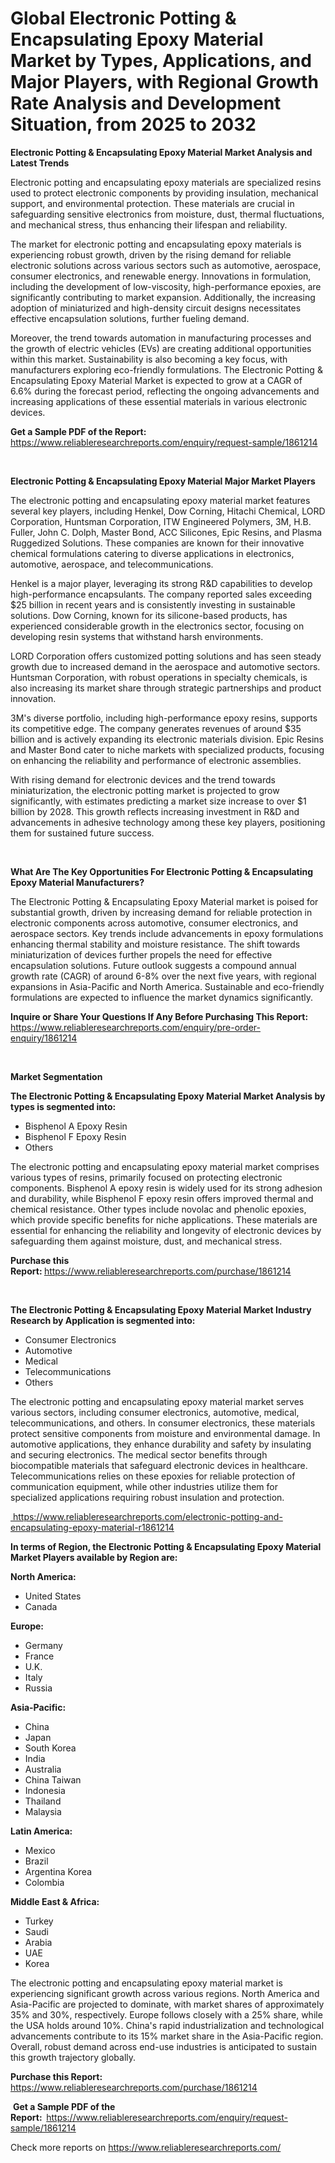 <p><h1>Global Electronic Potting & Encapsulating Epoxy Material Market by Types, Applications, and Major Players, with Regional Growth Rate Analysis and Development Situation, from 2025 to 2032</h1></p><p><strong>Electronic Potting & Encapsulating Epoxy Material Market Analysis and Latest Trends</strong></p>
<p><p>Electronic potting and encapsulating epoxy materials are specialized resins used to protect electronic components by providing insulation, mechanical support, and environmental protection. These materials are crucial in safeguarding sensitive electronics from moisture, dust, thermal fluctuations, and mechanical stress, thus enhancing their lifespan and reliability.</p><p>The market for electronic potting and encapsulating epoxy materials is experiencing robust growth, driven by the rising demand for reliable electronic solutions across various sectors such as automotive, aerospace, consumer electronics, and renewable energy. Innovations in formulation, including the development of low-viscosity, high-performance epoxies, are significantly contributing to market expansion. Additionally, the increasing adoption of miniaturized and high-density circuit designs necessitates effective encapsulation solutions, further fueling demand.</p><p>Moreover, the trend towards automation in manufacturing processes and the growth of electric vehicles (EVs) are creating additional opportunities within this market. Sustainability is also becoming a key focus, with manufacturers exploring eco-friendly formulations. The Electronic Potting & Encapsulating Epoxy Material Market is expected to grow at a CAGR of 6.6% during the forecast period, reflecting the ongoing advancements and increasing applications of these essential materials in various electronic devices.</p></p>
<p><strong>Get a Sample PDF of the Report:&nbsp;</strong> <a href="https://www.reliableresearchreports.com/enquiry/request-sample/1861214?utm_campaign=2797&utm_medium=2&utm_source=Github&utm_content=ia&utm_term=03042025&utm_id=electronic-potting-encapsulating-epoxy-material">https://www.reliableresearchreports.com/enquiry/request-sample/1861214</a></p>
<p>&nbsp;</p>
<p><strong>Electronic Potting & Encapsulating Epoxy Material Major Market Players</strong></p>
<p><p>The electronic potting and encapsulating epoxy material market features several key players, including Henkel, Dow Corning, Hitachi Chemical, LORD Corporation, Huntsman Corporation, ITW Engineered Polymers, 3M, H.B. Fuller, John C. Dolph, Master Bond, ACC Silicones, Epic Resins, and Plasma Ruggedized Solutions. These companies are known for their innovative chemical formulations catering to diverse applications in electronics, automotive, aerospace, and telecommunications.</p><p>Henkel is a major player, leveraging its strong R&D capabilities to develop high-performance encapsulants. The company reported sales exceeding $25 billion in recent years and is consistently investing in sustainable solutions. Dow Corning, known for its silicone-based products, has experienced considerable growth in the electronics sector, focusing on developing resin systems that withstand harsh environments.</p><p>LORD Corporation offers customized potting solutions and has seen steady growth due to increased demand in the aerospace and automotive sectors. Huntsman Corporation, with robust operations in specialty chemicals, is also increasing its market share through strategic partnerships and product innovation. </p><p>3M's diverse portfolio, including high-performance epoxy resins, supports its competitive edge. The company generates revenues of around $35 billion and is actively expanding its electronic materials division. Epic Resins and Master Bond cater to niche markets with specialized products, focusing on enhancing the reliability and performance of electronic assemblies.</p><p>With rising demand for electronic devices and the trend towards miniaturization, the electronic potting market is projected to grow significantly, with estimates predicting a market size increase to over $1 billion by 2028. This growth reflects increasing investment in R&D and advancements in adhesive technology among these key players, positioning them for sustained future success.</p></p>
<p>&nbsp;</p>
<p><strong>What Are The Key Opportunities For Electronic Potting & Encapsulating Epoxy Material Manufacturers?</strong></p>
<p><p>The Electronic Potting & Encapsulating Epoxy Material market is poised for substantial growth, driven by increasing demand for reliable protection in electronic components across automotive, consumer electronics, and aerospace sectors. Key trends include advancements in epoxy formulations enhancing thermal stability and moisture resistance. The shift towards miniaturization of devices further propels the need for effective encapsulation solutions. Future outlook suggests a compound annual growth rate (CAGR) of around 6-8% over the next five years, with regional expansions in Asia-Pacific and North America. Sustainable and eco-friendly formulations are expected to influence the market dynamics significantly.</p></p>
<p><strong>Inquire or Share Your Questions If Any Before Purchasing This Report:</strong> <a href="https://www.reliableresearchreports.com/enquiry/pre-order-enquiry/1861214?utm_campaign=2797&utm_medium=2&utm_source=Github&utm_content=ia&utm_term=03042025&utm_id=electronic-potting-encapsulating-epoxy-material">https://www.reliableresearchreports.com/enquiry/pre-order-enquiry/1861214</a></p>
<p>&nbsp;</p>
<p><strong>Market Segmentation</strong></p>
<p><strong>The Electronic Potting & Encapsulating Epoxy Material Market Analysis by types is segmented into:</strong></p>
<p><ul><li>Bisphenol A Epoxy Resin</li><li>Bisphenol F Epoxy Resin</li><li>Others</li></ul></p>
<p><p>The electronic potting and encapsulating epoxy material market comprises various types of resins, primarily focused on protecting electronic components. Bisphenol A epoxy resin is widely used for its strong adhesion and durability, while Bisphenol F epoxy resin offers improved thermal and chemical resistance. Other types include novolac and phenolic epoxies, which provide specific benefits for niche applications. These materials are essential for enhancing the reliability and longevity of electronic devices by safeguarding them against moisture, dust, and mechanical stress.</p></p>
<p><strong>Purchase this Report:&nbsp;</strong><a href="https://www.reliableresearchreports.com/purchase/1861214?utm_campaign=2797&utm_medium=2&utm_source=Github&utm_content=ia&utm_term=03042025&utm_id=electronic-potting-encapsulating-epoxy-material">https://www.reliableresearchreports.com/purchase/1861214</a></p>
<p>&nbsp;</p>
<p><strong>The Electronic Potting & Encapsulating Epoxy Material Market Industry Research by Application is segmented into:</strong></p>
<p><ul><li>Consumer Electronics</li><li>Automotive</li><li>Medical</li><li>Telecommunications</li><li>Others</li></ul></p>
<p><p>The electronic potting and encapsulating epoxy material market serves various sectors, including consumer electronics, automotive, medical, telecommunications, and others. In consumer electronics, these materials protect sensitive components from moisture and environmental damage. In automotive applications, they enhance durability and safety by insulating and securing electronics. The medical sector benefits through biocompatible materials that safeguard electronic devices in healthcare. Telecommunications relies on these epoxies for reliable protection of communication equipment, while other industries utilize them for specialized applications requiring robust insulation and protection.</p></p>
<p><a href="https://www.reliableresearchreports.com/electronic-potting-and-encapsulating-epoxy-material-r1861214?utm_campaign=2797&utm_medium=2&utm_source=Github&utm_content=ia&utm_term=03042025&utm_id=electronic-potting-encapsulating-epoxy-material">&nbsp;https://www.reliableresearchreports.com/electronic-potting-and-encapsulating-epoxy-material-r1861214</a></p>
<p><strong>In terms of Region, the Electronic Potting & Encapsulating Epoxy Material Market Players available by Region are:</strong></p>
<p>
    <p> <strong> North America: </strong>
        <ul>
            <li>United States</li>
            <li>Canada</li>
        </ul>
        </p> 
    <p> <strong> Europe: </strong>
        <ul>
            <li>Germany</li>
            <li>France</li>
            <li>U.K.</li>
            <li>Italy</li>
            <li>Russia</li>
        </ul>
        </p> 
    <p> <strong> Asia-Pacific: </strong>
        <ul>
            <li>China</li>
            <li>Japan</li>
            <li>South Korea</li>
            <li>India</li>
            <li>Australia</li>
            <li>China Taiwan</li>
            <li>Indonesia</li>
            <li>Thailand</li>
            <li>Malaysia</li>
        </ul>
        </p> 
    <p> <strong> Latin America: </strong>
        <ul>
            <li>Mexico</li>
            <li>Brazil</li>
            <li>Argentina Korea</li>
            <li>Colombia</li>
        </ul>
        </p> 
    <p> <strong> Middle East & Africa: </strong>
        <ul>
            <li>Turkey</li>
            <li>Saudi</li>
            <li>Arabia</li>
            <li>UAE</li>
            <li>Korea</li>
        </ul>
    </p>
    </p>
<p><p>The electronic potting and encapsulating epoxy material market is experiencing significant growth across various regions. North America and Asia-Pacific are projected to dominate, with market shares of approximately 35% and 30%, respectively. Europe follows closely with a 25% share, while the USA holds around 10%. China's rapid industrialization and technological advancements contribute to its 15% market share in the Asia-Pacific region. Overall, robust demand across end-use industries is anticipated to sustain this growth trajectory globally.</p></p>
<p><strong>Purchase this Report: </strong><a href="https://www.reliableresearchreports.com/purchase/1861214?utm_campaign=2797&utm_medium=2&utm_source=Github&utm_content=ia&utm_term=03042025&utm_id=electronic-potting-encapsulating-epoxy-material">https://www.reliableresearchreports.com/purchase/1861214</a></p>
<p>&nbsp;<strong>Get a Sample PDF of the Report:&nbsp;&nbsp;</strong><a href="https://www.reliableresearchreports.com/enquiry/request-sample/1861214?utm_campaign=2797&utm_medium=2&utm_source=Github&utm_content=ia&utm_term=03042025&utm_id=electronic-potting-encapsulating-epoxy-material">https://www.reliableresearchreports.com/enquiry/request-sample/1861214</a></p>
<p><strong></strong></p>
<p>Check more reports on <a href="https://www.reliableresearchreports.com/?utm_campaign=2797&utm_medium=2&utm_source=Github&utm_content=ia&utm_term=03042025&utm_id=electronic-potting-encapsulating-epoxy-material">https://www.reliableresearchreports.com/</a></p>